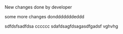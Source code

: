 New changes done by developer

some more changes dondddddddeddd

sdfdsfsadfdsa
cccccc
sdafdsagfdsagasdfgadsf
vghvhg
